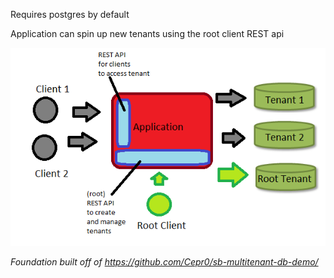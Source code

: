 Requires postgres by default

Application can spin up new tenants using the root client REST api

![mt.png](mt.png)

*Foundation built off of https://github.com/Cepr0/sb-multitenant-db-demo/*
